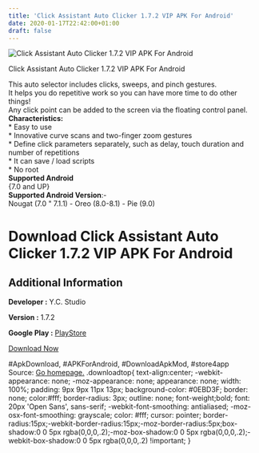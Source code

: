 ```yaml
---
title: 'Click Assistant Auto Clicker 1.7.2 VIP APK For Android'
date: 2020-01-17T22:42:00+01:00
draft: false
---
```


![Click Assistant Auto Clicker 1.7.2 VIP APK For Android](https://i0.wp.com/apkhome.net/wp-content/uploads/2020/01/Click-Assistant-Auto-Clicker-1.7.2-VIP.png "Click Assistant Auto Clicker 1.7.2 VIP APK For Android")

  

Click Assistant Auto Clicker 1.7.2 VIP APK For Android

This auto selector includes clicks, sweeps, and pinch gestures.  
It helps you do repetitive work so you can have more time to do other things!  
Any click point can be added to the screen via the floating control panel.  
**Characteristics:**  
\* Easy to use  
\* Innovative curve scans and two-finger zoom gestures  
\* Define click parameters separately, such as delay, touch duration and number of repetitions  
\* It can save / load scripts  
\* No root  
**Supported Android**  
{7.0 and UP}  
**Supported Android Version**:-  
Nougat (7.0 " 7.1.1) - Oreo (8.0-8.1) - Pie (9.0)

Download Click Assistant Auto Clicker 1.7.2 VIP APK For Android
===============================================================

Additional Information
----------------------

**Developer :** Y.C. Studio

**Version :** 1.7.2

**Google Play :** [PlayStore](https://play.google.com/store/apps/details?id=com.rise.automatic.autoclicker.clicker&hl=en)

  

[Download Now](https://store4app.co/post/click-assistant-auto-clicker-1-7-2-vip-apk-for-android_1579288761)

  
#ApkDownload, #APKForAndroid, #DownloadApkMod, #store4app  
Source: [Go homepage.](https://store4app.co/post/click-assistant-auto-clicker-1-7-2-vip-apk-for-android_1579288761) .downloadtop{ text-align:center; -webkit-appearance: none; -moz-appearance: none; appearance: none; width: 100%; padding: 9px 9px 11px 13px; background-color: #0EBD3F; border: none; color:#fff; border-radius: 3px; outline: none; font-weight;bold; font: 20px 'Open Sans', sans-serif; -webkit-font-smoothing: antialiased; -moz-osx-font-smoothing: grayscale; color: #fff; cursor: pointer; border-radius:15px;-webkit-border-radius:15px;-moz-border-radius:5px;box-shadow:0 0 5px rgba(0,0,0,.2);-moz-box-shadow:0 0 5px rgba(0,0,0,.2);-webkit-box-shadow:0 0 5px rgba(0,0,0,.2) !important; }